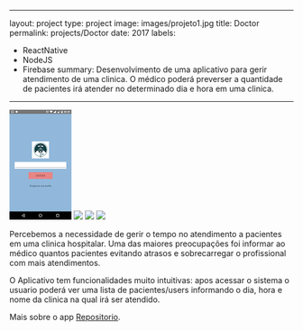 

---
layout: project
type: project
image: images/projeto1.jpg
title: Doctor
permalink: projects/Doctor
date: 2017
labels:
  - ReactNative
  - NodeJS
  - Firebase
summary: Desenvolvimento de uma aplicativo para gerir atendimento de uma clinica. O médico poderá preverser a quantidade de pacientes irá atender no determinado dia e hora em uma clinica. 
---

<div class="ui small rounded images">
  <img class="ui image" src="../images/telaLogin.png">
  <img class="ui image" src="../images/telaHome.jpg">
  <img class="ui image" src="../images/telaAdmin.jpg">
  <img class="ui image" src="../images/telaUser.png">
</div>

Percebemos a necessidade de gerir o tempo no atendimento a pacientes em uma clinica hospitalar. Uma das maiores preocupações foi informar ao médico quantos pacientes evitando atrasos e sobrecarregar o profissional com mais atendimentos.

O Aplicativo tem funcionalidades muito intuitivas: apos acessar o sistema o usuario poderá ver uma lista de pacientes/users informando o dia, hora e nome da clinica na qual irá ser atendido.

Mais sobre o app [Repositorio](https://github.com/alexjosesilva/AppFarmacia).

